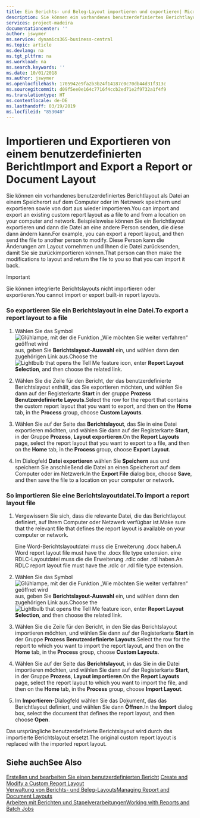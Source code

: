 ```yaml
---
title: Ein Berichts- und Beleg-Layout importieren und exportieren| Microsoft Docs
description: Sie können ein vorhandenes benutzerdefiniertes Berichtlayout als Datei an einem Speicherort auf dem Computer oder im Netzwerk speichern und exportieren sowie von dort aus wieder importieren.
services: project-madeira
documentationcenter: ''
author: jswymer
ms.service: dynamics365-business-central
ms.topic: article
ms.devlang: na
ms.tgt_pltfrm: na
ms.workload: na
ms.search.keywords: ''
ms.date: 10/01/2018
ms.author: jswymer
ms.openlocfilehash: 1705942e9fa2b3b24f14187c0c70db44d31f313c
ms.sourcegitcommit: d09f5ee0e164c7716f4ccb2ed71e2f9732a1f4f9
ms.translationtype: HT
ms.contentlocale: de-DE
ms.lasthandoff: 03/19/2019
ms.locfileid: "853048"
---
```

# <a name="import-and-export-a-report-or-document-layout"></a><span data-ttu-id="d3205-103">Importieren und Exportieren von einem benutzerdefinierten Bericht</span><span class="sxs-lookup"><span data-stu-id="d3205-103">Import and Export a Report or Document Layout</span></span>
<span data-ttu-id="d3205-104">Sie können ein vorhandenes benutzerdefiniertes Berichtlayout als Datei an einem Speicherort auf dem Computer oder im Netzwerk speichern und exportieren sowie von dort aus wieder importieren.</span><span class="sxs-lookup"><span data-stu-id="d3205-104">You can import and export an existing custom report layout as a file to and from a location on your computer and network.</span></span> <span data-ttu-id="d3205-105">Beispielsweise können Sie ein Berichtlayout exportieren und dann die Datei an eine andere Person senden, die diese dann ändern kann.</span><span class="sxs-lookup"><span data-stu-id="d3205-105">For example, you can export a report layout, and then send the file to another person to modify.</span></span> <span data-ttu-id="d3205-106">Diese Person kann die Änderungen am Layout vornehmen und Ihnen die Datei zurücksenden, damit Sie sie zurückimportieren können.</span><span class="sxs-lookup"><span data-stu-id="d3205-106">That person can then make the modifications to layout and return the file to you so that you can import it back.</span></span>  

> [!IMPORTANT]  
>  <span data-ttu-id="d3205-107">Sie können integrierte Berichtslayouts nicht importieren oder exportieren.</span><span class="sxs-lookup"><span data-stu-id="d3205-107">You cannot import or export built-in report layouts.</span></span>  

### <a name="to-export-a-report-layout-to-a-file"></a><span data-ttu-id="d3205-108">So exportieren Sie ein Berichtslayout in eine Datei.</span><span class="sxs-lookup"><span data-stu-id="d3205-108">To export a report layout to a file</span></span>  

1.  <span data-ttu-id="d3205-109">Wählen Sie das Symbol ![Glühlampe, mit der die Funktion „Wie möchten Sie weiter verfahren“ geöffnet wird](media/ui-search/search_small.png "Wie möchten Sie weiter verfahren?") aus, geben Sie **Berichtslayout-Auswahl** ein, und wählen dann den zugehörigen Link aus.</span><span class="sxs-lookup"><span data-stu-id="d3205-109">Choose the ![Lightbulb that opens the Tell Me feature](media/ui-search/search_small.png "Tell me what you want to do") icon, enter **Report Layout Selection**, and then choose the related link.</span></span>  

2.  <span data-ttu-id="d3205-110">Wählen Sie die Zeile für den Bericht, der das benutzerdefinierte Berichtslayout enthält, das Sie exportieren möchten, und wählen Sie dann auf der Registerkarte **Start** in der gruppe **Prozess** **Benutzerdefinierte Layouts**.</span><span class="sxs-lookup"><span data-stu-id="d3205-110">Select the row for the report that contains the custom report layout that you want to export, and then on the **Home** tab, in the **Process** group, choose **Custom Layouts**.</span></span>  

3.  <span data-ttu-id="d3205-111">Wählen Sie auf der Seite das **Berichtslayout**, das Sie in eine Datei exportieren möchten, und wählen Sie dann auf der Registerkarte **Start**, in der Gruppe **Prozess**, **Layout exportieren**.</span><span class="sxs-lookup"><span data-stu-id="d3205-111">On the **Report Layouts** page, select the report layout that you want to export to a file, and then on the **Home** tab, in the **Process** group, choose **Export Layout**.</span></span>  

4.  <span data-ttu-id="d3205-112">Im Dialogfeld **Datei exportieren** wählen Sie **Speichern** aus und speichern Sie anschließend die Datei an einen Speicherort auf dem Computer oder im Netzwerk.</span><span class="sxs-lookup"><span data-stu-id="d3205-112">In the **Export File** dialog box, choose **Save**, and then save the file to a location on your computer or network.</span></span>  

### <a name="to-import-a-report-layout-file"></a><span data-ttu-id="d3205-113">So importieren Sie eine Berichtslayoutdatei.</span><span class="sxs-lookup"><span data-stu-id="d3205-113">To import a report layout file</span></span>  

1.  <span data-ttu-id="d3205-114">Vergewissern Sie sich, dass die relevante Datei, die das Berichtlayout definiert, auf Ihrem Computer oder Netzwerk verfügbar ist.</span><span class="sxs-lookup"><span data-stu-id="d3205-114">Make sure that the relevant file that defines the report layout is available on your computer or network.</span></span>  

     <span data-ttu-id="d3205-115">Eine Word-Berichtslayoutdatei muss die Erweiterung .docx haben.</span><span class="sxs-lookup"><span data-stu-id="d3205-115">A Word report layout file must have the .docx file type extension.</span></span> <span data-ttu-id="d3205-116">eine RDLC-Layoutdatei muss die die Erweiterung .rdlc oder .rdl haben.</span><span class="sxs-lookup"><span data-stu-id="d3205-116">An RDLC report layout file must have the .rdlc or .rdl file type extension.</span></span>  

2.  <span data-ttu-id="d3205-117">Wählen Sie das Symbol ![Glühlampe, mit der die Funktion „Wie möchten Sie weiter verfahren“ geöffnet wird](media/ui-search/search_small.png "Wie möchten Sie weiter verfahren?") aus, geben Sie **Berichtslayout-Auswahl** ein, und wählen dann den zugehörigen Link aus.</span><span class="sxs-lookup"><span data-stu-id="d3205-117">Choose the ![Lightbulb that opens the Tell Me feature](media/ui-search/search_small.png "Tell me what you want to do") icon, enter **Report Layout Selection**, and then choose the related link.</span></span>  

3.  <span data-ttu-id="d3205-118">Wählen Sie die Zeile für den Bericht, in den Sie das Berichtslayout importieren möchten, und wählen Sie dann auf der Registerkarte **Start** in der Gruppe **Prozess** **Benutzerdefinierte Layouts**.</span><span class="sxs-lookup"><span data-stu-id="d3205-118">Select the row for the report to which you want to import the report layout, and then on the **Home** tab, in the **Process** group, choose **Custom Layouts**.</span></span>  

4.  <span data-ttu-id="d3205-119">Wählen Sie auf der Seite das **Berichtslayout**, in das Sie in die Datei importieren möchten, und wählen Sie dann auf der Registerkarte **Start**, in der Gruppe **Prozess**, **Layout importieren**.</span><span class="sxs-lookup"><span data-stu-id="d3205-119">On the **Report Layouts** page, select the report layout to which you want to import the file, and then on the **Home** tab, in the **Process** group, choose **Import Layout**.</span></span>  

5.  <span data-ttu-id="d3205-120">Im **Importieren**-Dialogfeld wählen Sie das Dokument, das das Berichtlayout definiert, und wählen Sie dann **Öffnen**.</span><span class="sxs-lookup"><span data-stu-id="d3205-120">In the **Import** dialog box, select the document that defines the report layout, and then choose **Open**.</span></span>  

 <span data-ttu-id="d3205-121">Das ursprüngliche benutzerdefinierte Berichtslayout wird durch das importierte Berichtslayout ersetzt.</span><span class="sxs-lookup"><span data-stu-id="d3205-121">The original custom report layout is replaced with the imported report layout.</span></span>  

## <a name="see-also"></a><span data-ttu-id="d3205-122">Siehe auch</span><span class="sxs-lookup"><span data-stu-id="d3205-122">See Also</span></span>  
 <span data-ttu-id="d3205-123">[Erstellen und bearbeiten Sie einen benutzerdefinierten Bericht](ui-how-create-custom-report-layout.md) </span><span class="sxs-lookup"><span data-stu-id="d3205-123">[Create and Modify a Custom Report Layout](ui-how-create-custom-report-layout.md) </span></span>  
 [<span data-ttu-id="d3205-124">Verwaltung von Berichts- und Beleg-Layouts</span><span class="sxs-lookup"><span data-stu-id="d3205-124">Managing Report and Document Layouts</span></span>](ui-manage-report-layouts.md)  
 [<span data-ttu-id="d3205-125">Arbeiten mit Berichten und Stapelverarbeitungen</span><span class="sxs-lookup"><span data-stu-id="d3205-125">Working with Reports and Batch Jobs</span></span>](ui-work-report.md)    
